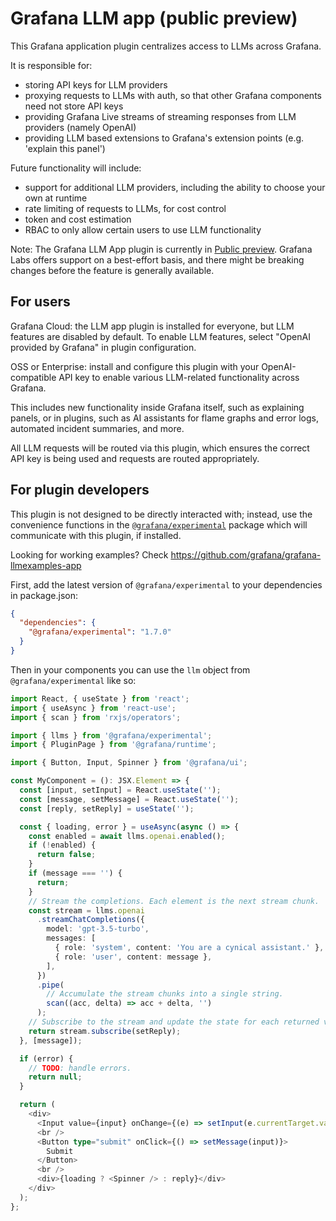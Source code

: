 # Grafana LLM app (public preview)

This Grafana application plugin centralizes access to LLMs across Grafana.

It is responsible for:

- storing API keys for LLM providers
- proxying requests to LLMs with auth, so that other Grafana components need not store API keys
- providing Grafana Live streams of streaming responses from LLM providers (namely OpenAI)
- providing LLM based extensions to Grafana's extension points (e.g. 'explain this panel')

Future functionality will include:

- support for additional LLM providers, including the ability to choose your own at runtime
- rate limiting of requests to LLMs, for cost control
- token and cost estimation
- RBAC to only allow certain users to use LLM functionality

Note: The Grafana LLM App plugin is currently in [Public preview](https://grafana.com/docs/release-life-cycle/). Grafana Labs offers support on a best-effort basis, and there might be breaking changes before the feature is generally available.

## For users

Grafana Cloud: the LLM app plugin is installed for everyone, but LLM features are disabled by default. To enable LLM features, select "OpenAI provided by Grafana" in plugin configuration.

OSS or Enterprise: install and configure this plugin with your OpenAI-compatible API key to enable various LLM-related functionality across Grafana.

This includes new functionality inside Grafana itself, such as explaining panels, or in plugins,
such as AI assistants for flame graphs and error logs, automated incident summaries, and more.

All LLM requests will be routed via this plugin, which ensures the correct API key is being
used and requests are routed appropriately.

## For plugin developers

This plugin is not designed to be directly interacted with; instead, use the convenience functions
in the [`@grafana/experimental`](https://www.npmjs.com/package/@grafana/experimental)
package which will communicate with this plugin, if installed.

Looking for working examples? Check https://github.com/grafana/grafana-llmexamples-app

First, add the latest version of `@grafana/experimental` to your dependencies in package.json:

```json
{
  "dependencies": {
    "@grafana/experimental": "1.7.0"
  }
}
```

Then in your components you can use the `llm` object from `@grafana/experimental` like so:

```typescript
import React, { useState } from 'react';
import { useAsync } from 'react-use';
import { scan } from 'rxjs/operators';

import { llms } from '@grafana/experimental';
import { PluginPage } from '@grafana/runtime';

import { Button, Input, Spinner } from '@grafana/ui';

const MyComponent = (): JSX.Element => {
  const [input, setInput] = React.useState('');
  const [message, setMessage] = React.useState('');
  const [reply, setReply] = useState('');

  const { loading, error } = useAsync(async () => {
    const enabled = await llms.openai.enabled();
    if (!enabled) {
      return false;
    }
    if (message === '') {
      return;
    }
    // Stream the completions. Each element is the next stream chunk.
    const stream = llms.openai
      .streamChatCompletions({
        model: 'gpt-3.5-turbo',
        messages: [
          { role: 'system', content: 'You are a cynical assistant.' },
          { role: 'user', content: message },
        ],
      })
      .pipe(
        // Accumulate the stream chunks into a single string.
        scan((acc, delta) => acc + delta, '')
      );
    // Subscribe to the stream and update the state for each returned value.
    return stream.subscribe(setReply);
  }, [message]);

  if (error) {
    // TODO: handle errors.
    return null;
  }

  return (
    <div>
      <Input value={input} onChange={(e) => setInput(e.currentTarget.value)} placeholder="Enter a message" />
      <br />
      <Button type="submit" onClick={() => setMessage(input)}>
        Submit
      </Button>
      <br />
      <div>{loading ? <Spinner /> : reply}</div>
    </div>
  );
};
```
